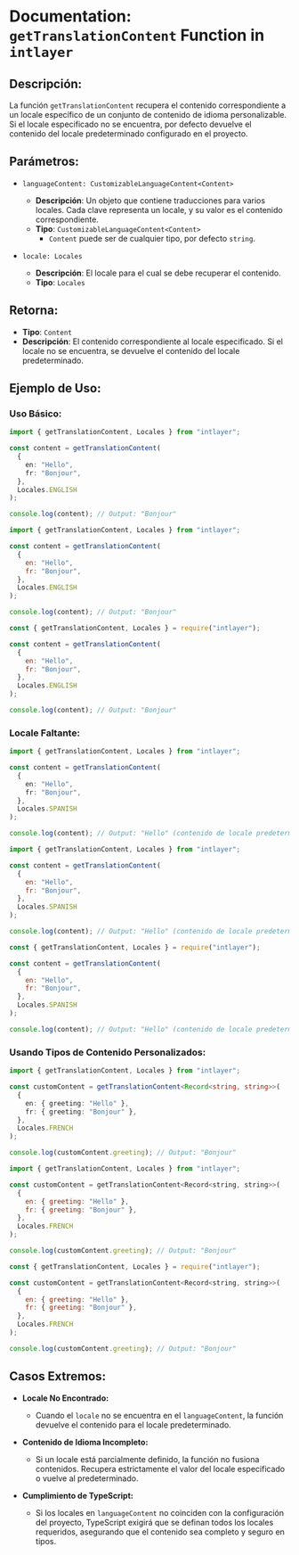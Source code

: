 # Documentation: `getTranslationContent` Function in `intlayer`

## Descripción:

La función `getTranslationContent` recupera el contenido correspondiente a un locale específico de un conjunto de contenido de idioma personalizable. Si el locale especificado no se encuentra, por defecto devuelve el contenido del locale predeterminado configurado en el proyecto.

## Parámetros:

- `languageContent: CustomizableLanguageContent<Content>`

  - **Descripción**: Un objeto que contiene traducciones para varios locales. Cada clave representa un locale, y su valor es el contenido correspondiente.
  - **Tipo**: `CustomizableLanguageContent<Content>`
    - `Content` puede ser de cualquier tipo, por defecto `string`.

- `locale: Locales`

  - **Descripción**: El locale para el cual se debe recuperar el contenido.
  - **Tipo**: `Locales`

## Retorna:

- **Tipo**: `Content`
- **Descripción**: El contenido correspondiente al locale especificado. Si el locale no se encuentra, se devuelve el contenido del locale predeterminado.

## Ejemplo de Uso:

### Uso Básico:

```typescript codeFormat="typescript"
import { getTranslationContent, Locales } from "intlayer";

const content = getTranslationContent(
  {
    en: "Hello",
    fr: "Bonjour",
  },
  Locales.ENGLISH
);

console.log(content); // Output: "Bonjour"
```

```javascript codeFormat="esm"
import { getTranslationContent, Locales } from "intlayer";

const content = getTranslationContent(
  {
    en: "Hello",
    fr: "Bonjour",
  },
  Locales.ENGLISH
);

console.log(content); // Output: "Bonjour"
```

```javascript codeFormat="commonjs"
const { getTranslationContent, Locales } = require("intlayer");

const content = getTranslationContent(
  {
    en: "Hello",
    fr: "Bonjour",
  },
  Locales.ENGLISH
);

console.log(content); // Output: "Bonjour"
```

### Locale Faltante:

```typescript codeFormat="typescript"
import { getTranslationContent, Locales } from "intlayer";

const content = getTranslationContent(
  {
    en: "Hello",
    fr: "Bonjour",
  },
  Locales.SPANISH
);

console.log(content); // Output: "Hello" (contenido de locale predeterminado)
```

```javascript codeFormat="esm"
import { getTranslationContent, Locales } from "intlayer";

const content = getTranslationContent(
  {
    en: "Hello",
    fr: "Bonjour",
  },
  Locales.SPANISH
);

console.log(content); // Output: "Hello" (contenido de locale predeterminado)
```

```javascript codeFormat="commonjs"
const { getTranslationContent, Locales } = require("intlayer");

const content = getTranslationContent(
  {
    en: "Hello",
    fr: "Bonjour",
  },
  Locales.SPANISH
);

console.log(content); // Output: "Hello" (contenido de locale predeterminado)
```

### Usando Tipos de Contenido Personalizados:

```typescript codeFormat="typescript"
import { getTranslationContent, Locales } from "intlayer";

const customContent = getTranslationContent<Record<string, string>>(
  {
    en: { greeting: "Hello" },
    fr: { greeting: "Bonjour" },
  },
  Locales.FRENCH
);

console.log(customContent.greeting); // Output: "Bonjour"
```

```javascript codeFormat="esm"
import { getTranslationContent, Locales } from "intlayer";

const customContent = getTranslationContent<Record<string, string>>(
  {
    en: { greeting: "Hello" },
    fr: { greeting: "Bonjour" },
  },
  Locales.FRENCH
);

console.log(customContent.greeting); // Output: "Bonjour"
```

```javascript codeFormat="commonjs"
const { getTranslationContent, Locales } = require("intlayer");

const customContent = getTranslationContent<Record<string, string>>(
  {
    en: { greeting: "Hello" },
    fr: { greeting: "Bonjour" },
  },
  Locales.FRENCH
);

console.log(customContent.greeting); // Output: "Bonjour"
```

## Casos Extremos:

- **Locale No Encontrado:**
  - Cuando el `locale` no se encuentra en el `languageContent`, la función devuelve el contenido para el locale predeterminado.
- **Contenido de Idioma Incompleto:**

  - Si un locale está parcialmente definido, la función no fusiona contenidos. Recupera estrictamente el valor del locale especificado o vuelve al predeterminado.

- **Cumplimiento de TypeScript:**
  - Si los locales en `languageContent` no coinciden con la configuración del proyecto, TypeScript exigirá que se definan todos los locales requeridos, asegurando que el contenido sea completo y seguro en tipos.
